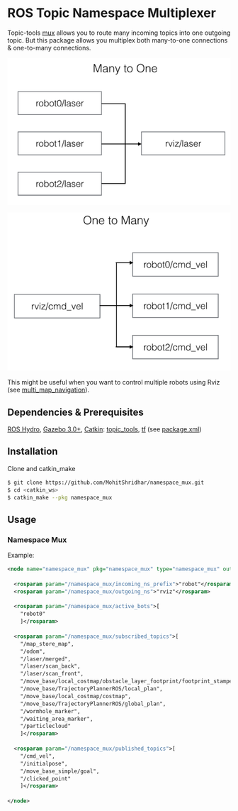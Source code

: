 ROS Topic Namespace Multiplexer
=============

Topic-tools [mux](http://wiki.ros.org/topic_tools/mux) allows you to route many incoming topics into one outgoing topic. But this package allows you multiplex both many-to-one connections & one-to-many connections.

![many to one](images/many_to_one.png)

![one to many](images/one_to_many.png)

This might be useful when you want to control multiple robots using Rviz (see [multi_map_navigation](https://github.com/MohitShridhar/multi_map_navigation)).

## Dependencies & Prerequisites
[ROS Hydro](http://wiki.ros.org/hydro), [Gazebo 3.0+](http://gazebosim.org/), [Catkin](http://wiki.ros.org/catkin): [topic_tools](http://wiki.ros.org/topic_tools), [tf](http://wiki.ros.org/tf) (see [package.xml](package.xml))

## Installation
Clone and catkin_make
```bash
$ git clone https://github.com/MohitShridhar/namespace_mux.git
$ cd <catkin_ws>
$ catkin_make --pkg namespace_mux
```

## Usage

### Namespace Mux

Example:
```xml
<node name="namespace_mux" pkg="namespace_mux" type="namespace_mux" output="screen">

  <rosparam param="/namespace_mux/incoming_ns_prefix">"robot"</rosparam>
  <rosparam param="/namespace_mux/outgoing_ns">"rviz"</rosparam>

  <rosparam param="/namespace_mux/active_bots">[
    "robot0"
    ]</rosparam>

  <rosparam param="/namespace_mux/subscribed_topics">[
    "/map_store_map",
    "/odom", 
    "/laser/merged",
    "/laser/scan_back",
    "/laser/scan_front",
    "/move_base/local_costmap/obstacle_layer_footprint/footprint_stamped",
    "/move_base/TrajectoryPlannerROS/local_plan",
    "/move_base/local_costmap/costmap",
    "/move_base/TrajectoryPlannerROS/global_plan",
    "/wormhole_marker",
    "/waiting_area_marker",
    "/particlecloud"
    ]</rosparam>

  <rosparam param="/namespace_mux/published_topics">[
    "/cmd_vel",
    "/initialpose",
    "/move_base_simple/goal",
    "/clicked_point"
    ]</rosparam>

</node>
```



